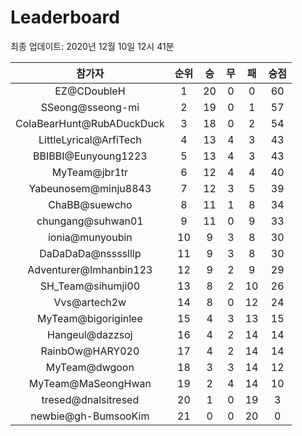# Leaderboard
최종 업데이트: 2020년 12월 10일 12시 41분




| 참가자 | 순위 | 승 | 무 | 패 | 승점 |
|:---:|:---:|:---:|:---:|:---:|:---:|
| EZ@CDoubleH | 1 | 20 | 0 | 0 | 60 |
| SSeong@sseong-mi | 2 | 19 | 0 | 1 | 57 |
| ColaBearHunt@RubADuckDuck | 3 | 18 | 0 | 2 | 54 |
| LittleLyrical@ArfiTech | 4 | 13 | 4 | 3 | 43 |
| BBIBBI@Eunyoung1223 | 5 | 13 | 4 | 3 | 43 |
| MyTeam@jbr1tr | 6 | 12 | 4 | 4 | 40 |
| Yabeunosem@minju8843 | 7 | 12 | 3 | 5 | 39 |
| ChaBB@suewcho | 8 | 11 | 1 | 8 | 34 |
| chungang@suhwan01 | 9 | 11 | 0 | 9 | 33 |
| ionia@munyoubin | 10 | 9 | 3 | 8 | 30 |
| DaDaDaDa@nsssslllp | 11 | 9 | 3 | 8 | 30 |
| Adventurer@Imhanbin123 | 12 | 9 | 2 | 9 | 29 |
| SH_Team@sihumji00 | 13 | 8 | 2 | 10 | 26 |
| Vvs@artech2w | 14 | 8 | 0 | 12 | 24 |
| MyTeam@bigoriginlee | 15 | 4 | 3 | 13 | 15 |
| Hangeul@dazzsoj | 16 | 4 | 2 | 14 | 14 |
| RainbOw@HARY020 | 17 | 4 | 2 | 14 | 14 |
| MyTeam@dwgoon | 18 | 3 | 3 | 14 | 12 |
| MyTeam@MaSeongHwan | 19 | 2 | 4 | 14 | 10 |
| tresed@dnalsitresed | 20 | 1 | 0 | 19 | 3 |
| newbie@gh-BumsooKim | 21 | 0 | 0 | 20 | 0 |